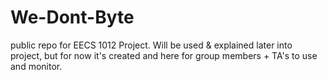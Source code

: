 # We-Dont-Byte
public repo for EECS 1012 Project.
Will be used & explained later into project, but for now it's created and here for group members + TA's to use and monitor.
